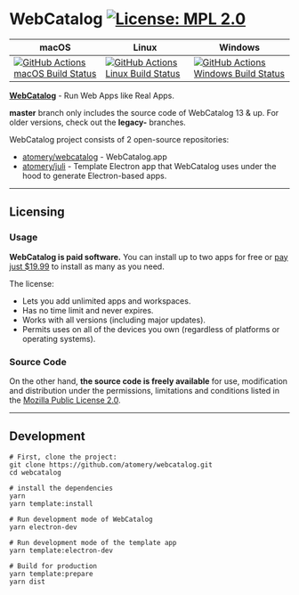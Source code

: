 # WebCatalog [![License: MPL 2.0](https://img.shields.io/badge/License-MPL%202.0-brightgreen.svg)](LICENSE)

|macOS|Linux|Windows|
|---|---|---|
|[![GitHub Actions macOS Build Status](https://github.com/atomery/webcatalog/workflows/macOS/badge.svg)](https://github.com/atomery/webcatalog/actions?query=workflow%3AmacOS)|[![GitHub Actions Linux Build Status](https://github.com/atomery/webcatalog/workflows/Linux/badge.svg)](https://github.com/atomery/webcatalog/actions?query=workflow%3ALinux)|[![GitHub Actions Windows Build Status](https://github.com/atomery/webcatalog/workflows/Windows/badge.svg)](https://github.com/atomery/webcatalog/actions?query=workflow%3AWindows)|


**[WebCatalog](https://webcatalog.app)** - Run Web Apps like Real Apps.

**master** branch only includes the source code of WebCatalog 13 & up. For older versions, check out the **legacy-** branches.

WebCatalog project consists of 2 open-source repositories:
- [atomery/webcatalog](https://github.com/atomery/webcatalog) - WebCatalog.app
- [atomery/juli](https://github.com/atomery/juli) - Template Electron app that WebCatalog uses under the hood to generate Electron-based apps.
---

## Licensing
### Usage
**WebCatalog is paid software.** You can install up to two apps for free or [pay just $19.99](https://webcatalog.onfastspring.com/webcatalog-lite) to install as many as you need.

The license:
- Lets you add unlimited apps and workspaces.
- Has no time limit and never expires.
- Works with all versions (including major updates).
- Permits uses on all of the devices you own (regardless of platforms or operating systems).

### Source Code
On the other hand, **the source code is freely available** for use, modification and distribution under the permissions, limitations and conditions listed in the [Mozilla Public License 2.0](LICENSE).

---

## Development
```
# First, clone the project:
git clone https://github.com/atomery/webcatalog.git
cd webcatalog

# install the dependencies
yarn
yarn template:install

# Run development mode of WebCatalog
yarn electron-dev

# Run development mode of the template app
yarn template:electron-dev

# Build for production
yarn template:prepare
yarn dist
```
